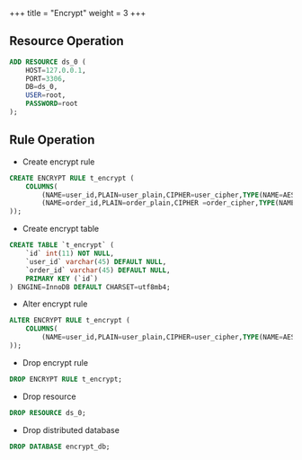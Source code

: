 +++
title = "Encrypt"
weight = 3
+++

## Resource Operation

```sql
ADD RESOURCE ds_0 (
    HOST=127.0.0.1,
    PORT=3306,
    DB=ds_0,
    USER=root,
    PASSWORD=root
);
```

## Rule Operation

- Create encrypt rule

```sql
CREATE ENCRYPT RULE t_encrypt (
    COLUMNS(
        (NAME=user_id,PLAIN=user_plain,CIPHER=user_cipher,TYPE(NAME=AES,PROPERTIES('aes-key-value'='123456abc'))),
        (NAME=order_id,PLAIN=order_plain,CIPHER =order_cipher,TYPE(NAME=RC4,PROPERTIES('rc4-key-value'='123456abc')))
));
```

- Create encrypt table

```sql
CREATE TABLE `t_encrypt` (
    `id` int(11) NOT NULL,
    `user_id` varchar(45) DEFAULT NULL,
    `order_id` varchar(45) DEFAULT NULL,
    PRIMARY KEY (`id`)
) ENGINE=InnoDB DEFAULT CHARSET=utf8mb4;
```

- Alter encrypt rule

```sql
ALTER ENCRYPT RULE t_encrypt (
    COLUMNS(
        (NAME=user_id,PLAIN=user_plain,CIPHER=user_cipher,TYPE(NAME=AES,PROPERTIES('aes-key-value'='123456abc')))
));
```

- Drop encrypt rule

```sql
DROP ENCRYPT RULE t_encrypt;
```

- Drop resource

```sql
DROP RESOURCE ds_0;
```

- Drop distributed database

```sql
DROP DATABASE encrypt_db;
```
